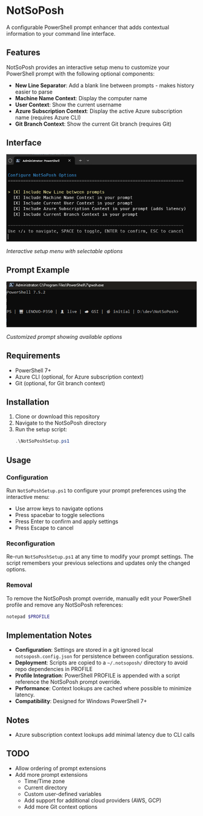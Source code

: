 # NotSoPosh

A configurable PowerShell prompt enhancer that adds contextual information to your command line interface.

## Features

NotSoPosh provides an interactive setup menu to customize your PowerShell prompt with the following optional components:

- **New Line Separator**: Add a blank line between prompts - makes history easier to parse
- **Machine Name Context**: Display the computer name
- **User Context**: Show the current username
- **Azure Subscription Context**: Display the active Azure subscription name (requires Azure CLI)
- **Git Branch Context**: Show the current Git branch (requires Git)

## Interface

![alt text](interface.png)

*Interactive setup menu with selectable options*

## Prompt Example

![alt text](prompt.png)

*Customized prompt showing available options*

## Requirements

- PowerShell 7+
- Azure CLI (optional, for Azure subscription context)
- Git (optional, for Git branch context)

## Installation

1. Clone or download this repository
2. Navigate to the NotSoPosh directory
3. Run the setup script:
   ```powershell
   .\NotSoPoshSetup.ps1
   ```

## Usage

### Configuration
Run `NotSoPoshSetup.ps1` to configure your prompt preferences using the interactive menu:
- Use arrow keys to navigate options
- Press spacebar to toggle selections
- Press Enter to confirm and apply settings
- Press Escape to cancel

### Reconfiguration
Re-run `NotSoPoshSetup.ps1` at any time to modify your prompt settings. The script remembers your previous selections and updates only the changed options.

### Removal
To remove the NotSoPosh prompt override, manually edit your PowerShell profile and remove any NotSoPosh references:
```powershell
notepad $PROFILE
```

## Implementation Notes

- **Configuration**: Settings are stored in a git ignored local `notsoposh.config.json` for persistence between configuration sessions.
- **Deployment**: Scripts are copied to a `~/.notsoposh/` directory to avoid repo dependencies in PROFILE
- **Profile Integration**: PowerShell PROFILE is appended with a script reference the NotSoPosh prompt override.
- **Performance**: Context lookups are cached where possible to minimize latency.
- **Compatibility**: Designed for Windows PowerShell 7+

## Notes
- Azure subscription context lookups add minimal latency due to CLI calls

## TODO
- Allow ordering of prompt extensions
- Add more prompt extensions
    - Time/Time zone
    - Current directory
    - Custom user-defined variables
    - Add support for additional cloud providers (AWS, GCP)
    - Add more Git context options
